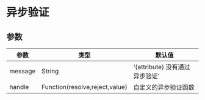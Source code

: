 # 异步验证

<async />

## 参数
| 参数 | 类型 | 默认值 |
| - | - | - |
| message | String | '{attribute} 没有通过异步验证'
| handle | Function(resolve,reject,value) | 自定义的异步验证函数